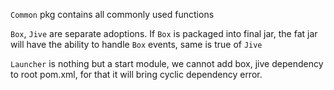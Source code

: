`Common` pkg contains all commonly used functions

`Box`, `Jive` are separate adoptions. If `Box` is packaged into final jar, 
the fat jar will have the ability to handle `Box` events, same is true of `Jive`

`Launcher` is nothing but a start module, we cannot add box, jive dependency to root pom.xml,
 for that it will bring cyclic dependency error.